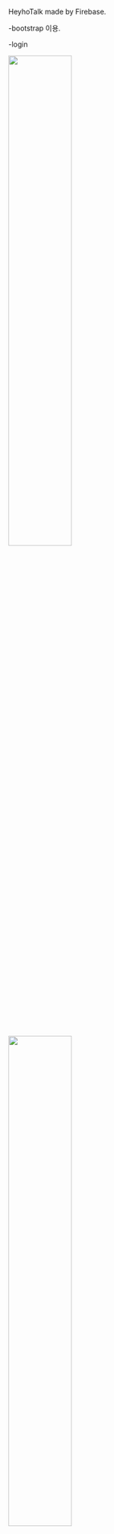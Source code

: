 HeyhoTalk made by Firebase.

-bootstrap 이용.

-login

<img width="50%" src="https://user-images.githubusercontent.com/75261551/146650636-d29225e5-a574-4eca-8a1d-d0e19c79a010.gif" />
<img width="50%" src="https://user-images.githubusercontent.com/75261551/146650703-f0764039-62a6-4ff9-94e7-2093a874bf9c.gif" />

구글 로그인 시, 유효성 error 출력되는것 수정예정..
